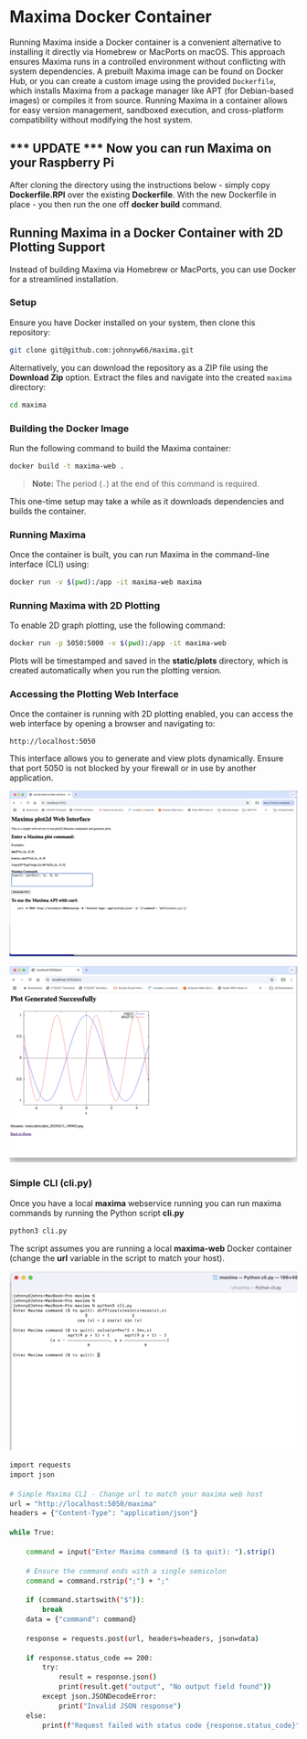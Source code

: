 # Maxima Docker Container

Running Maxima inside a Docker container is a convenient alternative to installing it directly via Homebrew or MacPorts on macOS. This approach ensures Maxima runs in a controlled environment without conflicting with system dependencies. A prebuilt Maxima image can be found on Docker Hub, or you can create a custom image using the provided `Dockerfile`, which installs Maxima from a package manager like APT (for Debian-based images) or compiles it from source. Running Maxima in a container allows for easy version management, sandboxed execution, and cross-platform compatibility without modifying the host system.

## *** UPDATE *** Now you can run Maxima on your Raspberry Pi
After cloning the directory using the instructions below  - simply copy **Dockerfile.RPI** over the existing **Dockerfile**.
With the new Dockerfile in place - you then run the one off **docker build** command.

## Running Maxima in a Docker Container with 2D Plotting Support

Instead of building Maxima via Homebrew or MacPorts, you can use Docker for a streamlined installation.

### Setup

Ensure you have Docker installed on your system, then clone this repository:

```sh
git clone git@github.com:johnnyw66/maxima.git  
```

Alternatively, you can download the repository as a ZIP file using the **Download Zip** option. Extract the files and navigate into the created `maxima` directory:

```sh
cd maxima
```

### Building the Docker Image

Run the following command to build the Maxima container:

```sh
docker build -t maxima-web .
```

> **Note:** The period (`.`) at the end of this command is required.

This one-time setup may take a while as it downloads dependencies and builds the container.

### Running Maxima

Once the container is built, you can run Maxima in the command-line interface (CLI) using:

```sh
docker run -v $(pwd):/app -it maxima-web maxima
```

### Running Maxima with 2D Plotting

To enable 2D graph plotting, use the following command:

```sh
docker run -p 5050:5000 -v $(pwd):/app -it maxima-web
```

Plots will be timestamped and saved in the **static/plots** directory, which is created automatically when you run the plotting version.

### Accessing the Plotting Web Interface

Once the container is running with 2D plotting enabled, you can access the web interface by opening a browser and navigating to:

```
http://localhost:5050
```

This interface allows you to generate and view plots dynamically. Ensure that port 5050 is not blocked by your firewall or in use by another application.

![Maxima Web Service](/images/web01.png)

![Maxima Web Service](/images/web02.png)

### Simple CLI (cli.py)

Once you have a local **maxima** webservice running you can run maxima commands by running the Python script **cli.py**

```sh
python3 cli.py
```

The script assumes you are running a local **maxima-web** Docker container (change the **url** variable in the script to match your host).

![Maxima CLI Screenshot example](/images/cli.png)

```sh
import requests
import json

# Simple Maxima CLI - Change url to match your maxima web host
url = "http://localhost:5050/maxima"
headers = {"Content-Type": "application/json"}

while True:

    command = input("Enter Maxima command ($ to quit): ").strip()

    # Ensure the command ends with a single semicolon
    command = command.rstrip(";") + ";"

    if (command.startswith("$")):
        break
    data = {"command": command}

    response = requests.post(url, headers=headers, json=data)

    if response.status_code == 200:
        try:
            result = response.json()
            print(result.get("output", "No output field found"))
        except json.JSONDecodeError:
            print("Invalid JSON response")
    else:
        print(f"Request failed with status code {response.status_code}")

```



